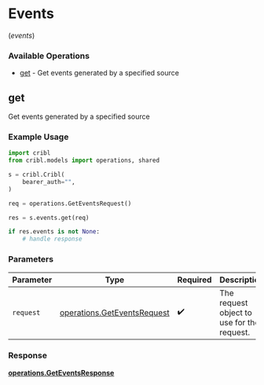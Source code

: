 # Events
(*events*)

### Available Operations

* [get](#get) - Get events generated by a specified source

## get

Get events generated by a specified source

### Example Usage

```python
import cribl
from cribl.models import operations, shared

s = cribl.Cribl(
    bearer_auth="",
)

req = operations.GetEventsRequest()

res = s.events.get(req)

if res.events is not None:
    # handle response
```

### Parameters

| Parameter                                                                  | Type                                                                       | Required                                                                   | Description                                                                |
| -------------------------------------------------------------------------- | -------------------------------------------------------------------------- | -------------------------------------------------------------------------- | -------------------------------------------------------------------------- |
| `request`                                                                  | [operations.GetEventsRequest](../../models/operations/geteventsrequest.md) | :heavy_check_mark:                                                         | The request object to use for the request.                                 |


### Response

**[operations.GetEventsResponse](../../models/operations/geteventsresponse.md)**

